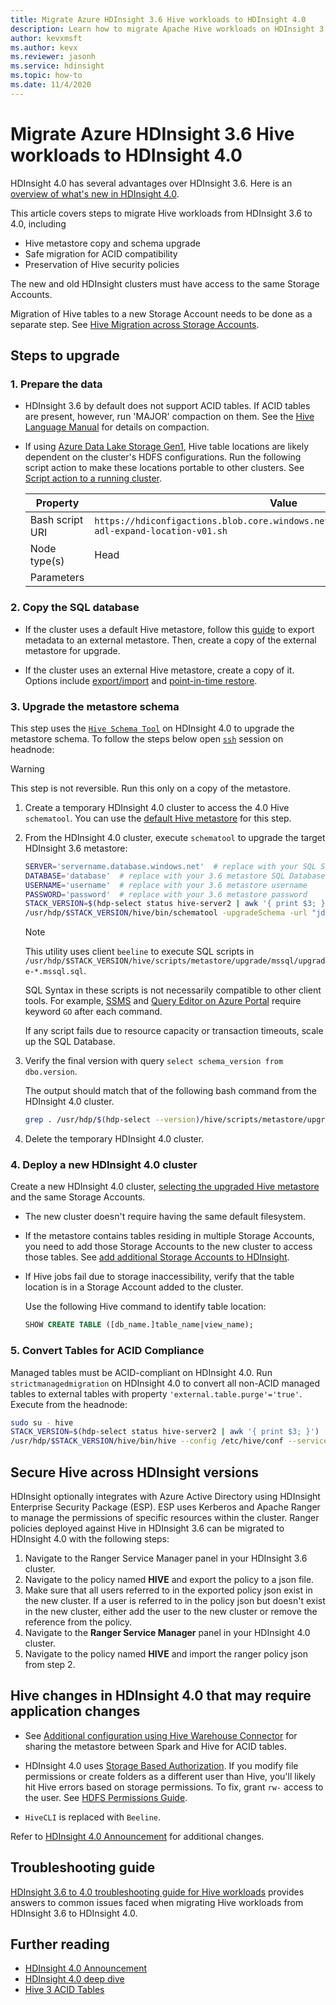 ```yaml
---
title: Migrate Azure HDInsight 3.6 Hive workloads to HDInsight 4.0
description: Learn how to migrate Apache Hive workloads on HDInsight 3.6 to HDInsight 4.0.
author: kevxmsft
ms.author: kevx
ms.reviewer: jasonh
ms.service: hdinsight
ms.topic: how-to
ms.date: 11/4/2020
---
```


# Migrate Azure HDInsight 3.6 Hive workloads to HDInsight 4.0

HDInsight 4.0 has several advantages over HDInsight 3.6. Here is an [overview of what's new in HDInsight 4.0](../hdinsight-version-release.md).

This article covers steps to migrate Hive workloads from HDInsight 3.6 to 4.0, including

* Hive metastore copy and schema upgrade
* Safe migration for ACID compatibility
* Preservation of Hive security policies

The new and old HDInsight clusters must have access to the same Storage Accounts.

Migration of Hive tables to a new Storage Account needs to be done as a separate step. See [Hive Migration across Storage Accounts](./hive-migration-across-storage-accounts.md).

## Steps to upgrade

### 1. Prepare the data

* HDInsight 3.6 by default does not support ACID tables. If ACID tables are present, however, run 'MAJOR' compaction on them. See the [Hive Language Manual](https://cwiki.apache.org/confluence/display/Hive/LanguageManual+DDL#LanguageManualDDL-AlterTable/Partition/Compact) for details on compaction.

* If using [Azure Data Lake Storage Gen1](../overview-data-lake-storage-gen1.md), Hive table locations are likely dependent on the cluster's HDFS configurations. Run the following script action to make these locations portable to other clusters. See [Script action to a running cluster](../hdinsight-hadoop-customize-cluster-linux.md#script-action-to-a-running-cluster).

    |Property | Value |
    |---|---|
    |Bash script URI|`https://hdiconfigactions.blob.core.windows.net/linuxhivemigrationv01/hive-adl-expand-location-v01.sh`|
    |Node type(s)|Head|
    |Parameters||

### 2. Copy the SQL database

* If the cluster uses a default Hive metastore, follow this [guide](./hive-default-metastore-export-import.md) to export metadata to an external metastore. Then, create a copy of the external metastore for upgrade.

* If the cluster uses an external Hive metastore, create a copy of it. Options include [export/import](../../azure-sql/database/database-export.md) and [point-in-time restore](../../azure-sql/database/recovery-using-backups.md#point-in-time-restore).

### 3. Upgrade the metastore schema

This step uses the [`Hive Schema Tool`](https://cwiki.apache.org/confluence/display/Hive/Hive+Schema+Tool) on HDInsight 4.0 to upgrade the metastore schema. To follow the steps below open [`ssh`](https://docs.microsoft.com/en-us/azure/hdinsight/hdinsight-hadoop-linux-use-ssh-unix) session on headnode:

> [!Warning]
> This step is not reversible. Run this only on a copy of the metastore.

1. Create a temporary HDInsight 4.0 cluster to access the 4.0 Hive `schematool`. You can use the [default Hive metastore](../hdinsight-use-external-metadata-stores.md#default-metastore) for this step.

1. From the HDInsight 4.0 cluster, execute `schematool` to upgrade the target HDInsight 3.6 metastore:

    ```sh
    SERVER='servername.database.windows.net'  # replace with your SQL Server
    DATABASE='database'  # replace with your 3.6 metastore SQL Database
    USERNAME='username'  # replace with your 3.6 metastore username
    PASSWORD='password'  # replace with your 3.6 metastore password
    STACK_VERSION=$(hdp-select status hive-server2 | awk '{ print $3; }')
    /usr/hdp/$STACK_VERSION/hive/bin/schematool -upgradeSchema -url "jdbc:sqlserver://$SERVER;databaseName=$DATABASE;trustServerCertificate=false;encrypt=true;hostNameInCertificate=*.database.windows.net;" -userName "$USERNAME" -passWord "$PASSWORD" -dbType "mssql" --verbose
    ```

    > [!NOTE]
    > This utility uses client `beeline` to execute SQL scripts in `/usr/hdp/$STACK_VERSION/hive/scripts/metastore/upgrade/mssql/upgrade-*.mssql.sql`.
    >
    > SQL Syntax in these scripts is not necessarily compatible to other client tools. For example, [SSMS](/sql/ssms/download-sql-server-management-studio-ssms) and [Query Editor on Azure Portal](../../azure-sql/database/connect-query-portal.md) require keyword `GO` after each command.
    >
    > If any script fails due to resource capacity or transaction timeouts, scale up the SQL Database.

1. Verify the final version with query `select schema_version from dbo.version`.

    The output should match that of the following bash command from the HDInsight 4.0 cluster.

    ```bash
    grep . /usr/hdp/$(hdp-select --version)/hive/scripts/metastore/upgrade/mssql/upgrade.order.mssql | tail -n1 | rev | cut -d'-' -f1 | rev
    ```

1. Delete the temporary HDInsight 4.0 cluster.

### 4. Deploy a new HDInsight 4.0 cluster

Create a new HDInsight 4.0 cluster, [selecting the upgraded Hive metastore](../hdinsight-use-external-metadata-stores.md#select-a-custom-metastore-during-cluster-creation) and the same Storage Accounts.

* The new cluster doesn't require having the same default filesystem.

* If the metastore contains tables residing in multiple Storage Accounts, you need to add those Storage Accounts to the new cluster to access those tables. See [add additional Storage Accounts to HDInsight](../hdinsight-hadoop-add-storage.md).

* If Hive jobs fail due to storage inaccessibility, verify that the table location is in a Storage Account added to the cluster.

    Use the following Hive command to identify table location:

    ```sql
    SHOW CREATE TABLE ([db_name.]table_name|view_name);
    ```

### 5. Convert Tables for ACID Compliance

Managed tables must be ACID-compliant on HDInsight 4.0. Run `strictmanagedmigration` on HDInsight 4.0 to convert all non-ACID managed tables to external tables with property `'external.table.purge'='true'`. Execute from the headnode:

```bash
sudo su - hive
STACK_VERSION=$(hdp-select status hive-server2 | awk '{ print $3; }')
/usr/hdp/$STACK_VERSION/hive/bin/hive --config /etc/hive/conf --service strictmanagedmigration --hiveconf hive.strict.managed.tables=true -m automatic --modifyManagedTables
```

## Secure Hive across HDInsight versions

HDInsight optionally integrates with Azure Active Directory using HDInsight Enterprise Security Package (ESP). ESP uses Kerberos and Apache Ranger to manage the permissions of specific resources within the cluster. Ranger policies deployed against Hive in HDInsight 3.6 can be migrated to HDInsight 4.0 with the following steps:

1. Navigate to the Ranger Service Manager panel in your HDInsight 3.6 cluster.
2. Navigate to the policy named **HIVE** and export the policy to a json file.
3. Make sure that all users referred to in the exported policy json exist in the new cluster. If a user is referred to in the policy json but doesn't exist in the new cluster, either add the user to the new cluster or remove the reference from the policy.
4. Navigate to the **Ranger Service Manager** panel in your HDInsight 4.0 cluster.
5. Navigate to the policy named **HIVE** and import the ranger policy json from step 2.

## Hive changes in HDInsight 4.0 that may require application changes

* See [Additional configuration using Hive Warehouse Connector](./apache-hive-warehouse-connector.md) for sharing the metastore between Spark and Hive for ACID tables.

* HDInsight 4.0 uses [Storage Based Authorization](https://cwiki.apache.org/confluence/display/Hive/Storage+Based+Authorization+in+the+Metastore+Server). If you modify file permissions or create folders as a different user than Hive, you'll likely hit Hive errors based on storage permissions. To fix, grant `rw-` access to the user. See [HDFS Permissions Guide](https://hadoop.apache.org/docs/r2.7.1/hadoop-project-dist/hadoop-hdfs/HdfsPermissionsGuide.html).

* `HiveCLI` is replaced with `Beeline`.

Refer to [HDInsight 4.0 Announcement](../hdinsight-version-release.md) for additional changes.

## Troubleshooting guide

[HDInsight 3.6 to 4.0 troubleshooting guide for Hive workloads](./interactive-query-troubleshoot-migrate-36-to-40.md) provides answers to common issues faced when migrating Hive workloads from HDInsight 3.6 to HDInsight 4.0.

## Further reading

* [HDInsight 4.0 Announcement](../hdinsight-version-release.md)
* [HDInsight 4.0 deep dive](https://azure.microsoft.com/blog/deep-dive-into-azure-hdinsight-4-0/)
* [Hive 3 ACID Tables](https://docs.hortonworks.com/HDPDocuments/HDP3/HDP-3.1.0/using-hiveql/content/hive_3_internals.html)
